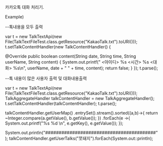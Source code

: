 카카오톡 대화 처리기.

Example)



--톡내용을 모두 출력

var t = new TalkTextApi(new File(TalkTextFileTest.class.getResource("KakaoTalk.txt").toURI()));
t.setTalkContentHandler(new TalkContentHandler() {

@Override
public boolean content(String date, String time, String userName, String content) {
	System.out.printf(" <아이디> %s <시간> %s <대화> %s\n", userName, date + " " + time, content);
	return false;
}
});
t.parse();
	
	
--톡 내용이 많은 사용자 출력 및 대화내용출력

var t = new TalkTextApi(new File(TalkTextFileTest.class.getResource("KakaoTalk.txt").toURI()));
TalkAggregateHandler talkContentHandler = new TalkAggregateHandler();
t.setTalkContentHandler(talkContentHandler);
t.parse();

talkContentHandler.getUserMap()
.entrySet().stream().sorted((a,b)->{
	return ~Integer.compare(a.getValue(), b.getValue());
})
.forEach(e ->{
	System.out.printf("%s %d \n", e.getKey(), e.getValue());
});

System.out.println("#########################################");
talkContentHandler.getUserTalks("쪼돼지").forEach(System.out::println);
